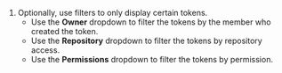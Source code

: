 1. Optionally, use filters to only display certain tokens. 
   - Use the **Owner** dropdown to filter the tokens by the member who created the token. 
   - Use the **Repository** dropdown to filter the tokens by repository access. 
   - Use the **Permissions** dropdown to filter the tokens by permission.
